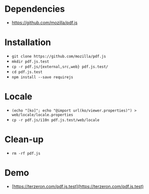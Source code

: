 # Dependencies
* https://github.com/mozilla/pdf.js

# Installation
* `git clone https://github.com/mozilla/pdf.js`
* `mkdir pdf.js.test`
* `cp -r pdf.js/{external,src,web} pdf.js.test/`
* `cd pdf.js.test`
* `npm install --save requirejs`

# Locale
* `(echo "[ko]"; echo "@import url(ko/viewer.properties)") > web/locale/locale.properties`
* `cp -r pdf.js/i10n pdf.js.test/web/locale`

# Clean-up
* `rm -rf pdf.js`

# Demo
* [https://terzeron.com/pdf.js.test](https://terzeron.com/pdf.js.test)
